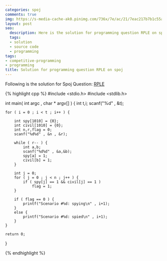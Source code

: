 ```yaml
---
categories: spoj
comments: true
img: https://s-media-cache-ak0.pinimg.com/736x/7e/ac/21/7eac217b7b1c55ab7fd56758e4e181be.jpg
layout: post
seo:
  description: Here is the solution for programming question RPLE on spoj
  tags:
  - solution
  - source code
  - programming
tags:
- competitive-programming
- programming
title: Solution for programming question RPLE on spoj
---
```


Following is the solution for Spoj Question: [RPLE](http://www.spoj.com/problems/RPLE/)

{% highlight cpp %}
#include <stdio.h>
#include <stdlib.h>

int main( int argc , char * argv[] ) {
	int t,i;
	scanf("%d" , &t);

	for ( i = 0 ; i < t ; i++ ) {

		int spy[1010] = {0};
		int civil[1010] = {0};
		int n,r,flag = 0;
		scanf("%d%d" , &n , &r);

		while ( r-- ) {
			int a,b;
			scanf("%d%d" , &a,&b);
			spy[a] = 1;
			civil[b] = 1;
		}

		int j = 0;
		for ( j = 0 ; j < n ; j++ ) {
			if ( spy[j] == 1 && civil[j] == 1 )
				flag = 1;
		}

		if ( flag == 0 ) {
			printf("Scenario #%d: spying\n" , i+1);
		}
		else {
			printf("Scenario #%d: spied\n" , i+1);
		}
	}

	return 0;
}

{% endhighlight %}